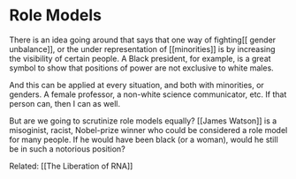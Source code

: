 # Role Models
There is an idea going around that says that one way of fighting[[ gender unbalance]], or the under representation of [[minorities]] is by increasing the visibility of certain people. A Black president, for example, is a great symbol to show that positions of power are not exclusive to white males. 

And this can be applied at every situation, and both with minorities, or genders. A female professor, a non-white science communicator, etc. If that person can, then I can as well. 

But are we going to scrutinize role models equally? [[James Watson]] is a misoginist, racist, Nobel-prize winner who could be considered a role model for many people. If he would have been black (or a woman), would he still be in such a notorious position? 

Related: [[The Liberation of RNA]]